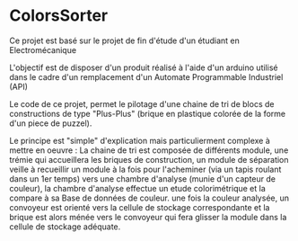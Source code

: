 # ColorsSorter
Ce projet est basé sur le projet de fin d'étude d'un étudiant en Electromécanique

L'objectif est de disposer d'un produit réalisé à l'aide d'un arduino utilisé dans le cadre d'un remplacement d'un Automate Programmable Industriel (API)

Le code de ce projet, permet le pilotage d'une chaine de tri de blocs de constructions de type "Plus-Plus" (brique en plastique colorée de la forme d'un piece de puzzel).

Le principe est "simple" d'explication mais particulierment complexe à mettre en oeuvre :
La chaine de tri est composée de différents module, une trémie qui accueillera les briques de construction, un module de séparation veille à recueillir un module à la fois pour l'acheminer (via un tapis roulant dans un 1er temps) vers une chambre d'analyse (munie d'un capteur de couleur), la chambre d'analyse effectue un etude colorimétrique et la compare à sa Base de données de couleur. une fois la couleur analysée, un convoyeur est orienté vers la cellule de stockage correspondante et la brique est alors ménée vers le convoyeur qui fera glisser la module dans la cellule de stockage adéquate.

